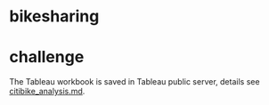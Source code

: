 # bikesharing
# challenge
The Tableau workbook is saved in Tableau public server, details see [citibike_analysis.md](https://github.com/pqrt12/bikesharing/blob/master/citibike_analysis.md).

